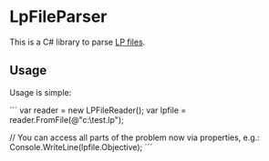 # LpFileParser

This is a C# library to parse [LP files](http://lpsolve.sourceforge.net/5.1/lp-format.htm).

## Usage

Usage is simple:

´´´
var reader = new LPFileReader();
var lpfile = reader.FromFile(@"c:\test.lp");

// You can access all parts of the problem now via properties, e.g.:
Console.WriteLine(lpfile.Objective);
´´´